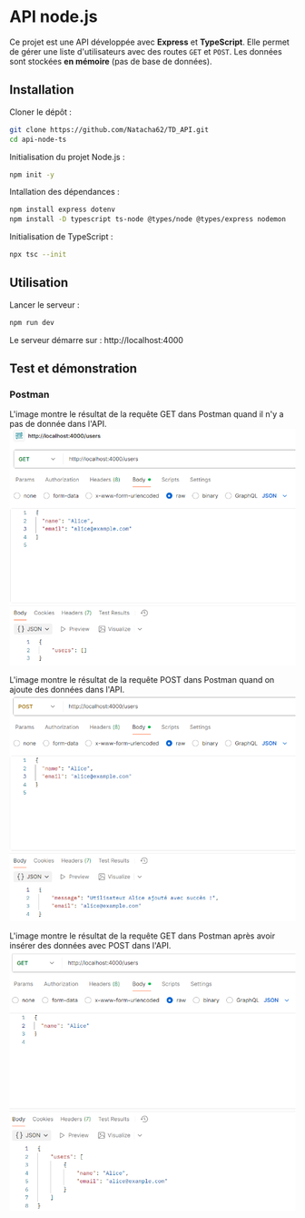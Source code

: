 # API node.js

Ce projet est une API développée avec **Express** et **TypeScript**. 
Elle permet de gérer une liste d'utilisateurs avec des routes `GET` et `POST`. 
Les données sont stockées **en mémoire** (pas de base de données).

## Installation

Cloner le dépôt :

```bash
git clone https://github.com/Natacha62/TD_API.git
cd api-node-ts
```

Initialisation du projet Node.js :

```bash
npm init -y
```

Intallation des dépendances :

```bash
npm install express dotenv
npm install -D typescript ts-node @types/node @types/express nodemon
```

Initialisation de TypeScript :

```bash
npx tsc --init
```
## Utilisation

Lancer le serveur :

```bash
npm run dev
```

Le serveur démarre sur : http://localhost:4000

## Test et démonstration

### Postman

L'image montre le résultat de la requête GET dans Postman quand il n'y a pas de donnée dans l'API.
![Alt text](./image/Postman-GET.png)

L'image montre le résultat de la requête POST dans Postman quand on ajoute des données dans l'API.
![Alt.text](./image/Postman_POST.png)

L'image montre le résultat de la requête GET dans Postman après avoir insérer des données avec POST dans l'API.
![Alt.text](./image/Postman_GET_apres_POST.png)